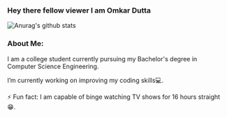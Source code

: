 ### Hey there fellow viewer I am Omkar Dutta

<!--
**Omkistark/Omkistark** is a ✨ _special_ ✨ repository because its `README.md` (this file) appears on your GitHub profile.

Here are some ideas to get you started:

- 🔭 I’m currently working on ...
- 🌱 I’m currently learning ...
- 👯 I’m looking to collaborate on ...
- 🤔 I’m looking for help with ...
- 💬 Ask me about ...
- 📫 How to reach me: ...
- 😄 Pronouns: ...
- ⚡ Fun fact: ...
-->

![Anurag's github stats](https://github-readme-stats.vercel.app/api?username=Omkistarktheme=dark&show_icons=true)
### About Me: 
I am a college student currently pursuing my Bachelor's degree in Computer Science Engineering.

I’m currently working on improving my coding skills💻.

⚡ Fun fact: I am capable of binge watching TV shows for 16 hours straight😁.
